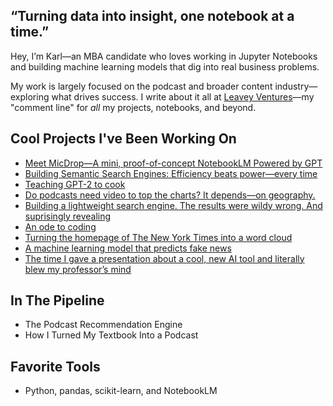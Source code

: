 ## “Turning data into insight, one notebook at a time.”

Hey, I’m Karl—an MBA candidate who loves working in Jupyter Notebooks and building machine learning models that dig into real business problems.

My work is largely focused on the podcast and broader content industry—exploring what drives success. I write about it all at [Leavey Ventures](https://leaveyventures.substack.com)—my "comment line" for *all* my projects, notebooks, and beyond.

## Cool Projects I've Been Working On
- [Meet MicDrop—A mini, proof-of-concept NotebookLM Powered by GPT](https://github.com/karlbuscheck/micdrop-notebooklm-gpt)
- [Building Semantic Search Engines: Efficiency beats power—every time](https://github.com/karlbuscheck/semantic-search-engines)
- [Teaching GPT-2 to cook](https://github.com/karlbuscheck/teaching-gpt2-to-cook)
- [Do podcasts need video to top the charts? It depends—on geography.](https://github.com/karlbuscheck/beginners-guide-python-data-analytics/tree/main/Part3_Spotify_Project)
- [Building a lightweight search engine. The results were wildy wrong. And suprisingly revealing](https://github.com/karlbuscheck/building-a-search-engine-from-scratch)
- [An ode to coding](https://leaveyventures.substack.com/p/an-ode-to-coding)
- [Turning the homepage of The New York Times into a word cloud](https://github.com/karlbuscheck/nyt-wordcloud)
- [A machine learning model that predicts fake news](https://github.com/karlbuscheck/fake-news-ml-model)
- [The time I gave a presentation about a cool, new AI tool and literally blew my professor’s mind](https://leaveyventures.substack.com/p/i-gave-a-presentation-about-a-cool)

## In The Pipeline
- The Podcast Recommendation Engine
- How I Turned My Textbook Into a Podcast

## Favorite Tools
- Python, pandas, scikit-learn, and NotebookLM
